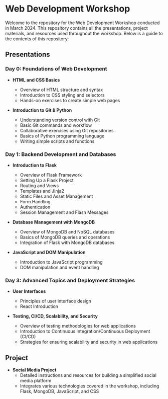 # Web Development Workshop 

Welcome to the repository for the Web Development Workshop conducted in March 2024. This repository contains all the presentations, project materials, and resources used throughout the workshop. Below is a guide to the contents of this repository:

## Presentations

### Day 0: Foundations of Web Development
- **HTML and CSS Basics**
  - Overview of HTML structure and syntax
  - Introduction to CSS styling and selectors
  - Hands-on exercises to create simple web pages

- **Introduction to Git & Python**
  - Understanding version control with Git
  - Basic Git commands and workflow
  - Collaborative exercises using Git repositories
  - Basics of Python programming language
  - Writing simple scripts and functions

### Day 1: Backend Development and Databases
- **Introduction to Flask**
  - Overview of Flask Framework
  - Setting Up a Flask Project
  - Routing and Views
  - Templates and Jinja2
  - Static Files and Asset Management
  - Form Handling
  - Authentication
  - Session Management and Flash Messages

- **Database Management with MongoDB**
  - Overview of MongoDB and NoSQL databases
  - Basics of MongoDB queries and operations
  - Integration of Flask with MongoDB databases

- **JavaScript and DOM Manipulation**
  - Introduction to JavaScript programming
  - DOM manipulation and event handling

### Day 3: Advanced Topics and Deployment Strategies
- **User Interfaces**
  - Principles of user interface design
  - React Introduction

- **Testing, CI/CD, Scalability, and Security**
  - Overview of testing methodologies for web applications
  - Introduction to Continuous Integration/Continuous Deployment (CI/CD)
  - Strategies for ensuring scalability and security in web applications

## Project
- **Social Media Project**
  - Detailed instructions and resources for building a simplified social media platform
  - Integrates various technologies covered in the workshop, including Flask, MongoDB, JavaScript, and CSS
